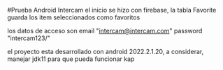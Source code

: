 #Prueba Android Intercam
el inicio se hizo con firebase, la tabla Favorite guarda los item seleccionados como favoritos

los datos de acceso son 
email
"intercam@intercam.com"
password
"intercam123/"

el proyecto esta desarrollado con android 2022.2.1.20, a considerar, manejar jdk11 para que pueda funcionar kap
